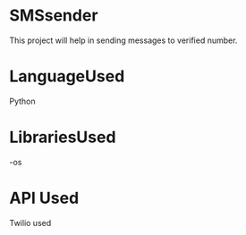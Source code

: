 # SMSsender
This project will help in sending messages to verified number.

# LanguageUsed
Python
 
# LibrariesUsed
-os
# API Used
Twilio used
